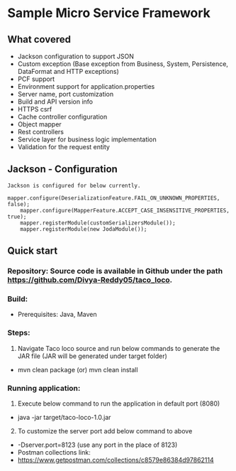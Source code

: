 # Sample Micro Service Framework

## What covered

* Jackson configuration to support JSON 
* Custom exception (Base exception from Business, System, Persistence, DataFormat and HTTP exceptions) 
* PCF support 
* Environment support for application.properties 
* Server name, port customization 
* Build and API version info 
* HTTPS csrf 
* Cache controller configuration 
* Object mapper 
* Rest controllers 
* Service layer for business logic implementation 
* Validation for the request entity 

## Jackson - Configuration

    Jackson is configured for below currently.
        mapper.configure(DeserializationFeature.FAIL_ON_UNKNOWN_PROPERTIES, false);
        mapper.configure(MapperFeature.ACCEPT_CASE_INSENSITIVE_PROPERTIES, true);
        mapper.registerModule(customSerializersModule());
        mapper.registerModule(new JodaModule());

## Quick start 

### Repository: Source code is available in Github under the path https://github.com/Divya-Reddy05/taco_loco. 
### Build: 
* 	Prerequisites: Java, Maven 
###	Steps: 
 1.	Navigate Taco loco source and run below commands to generate the JAR file (JAR will be generated under target folder) 
* mvn clean package (or) mvn clean install 

### Running application: 
 1.	Execute below command to run the application in default port (8080) 
*   java -jar target/taco-loco-1.0.jar 
 2.	To customize the server port add below command to above 
* -Dserver.port=8123 (use any port in the place of 8123) 
* Postman collections link: 
* 	https://www.getpostman.com/collections/c8579e86384d97862114 
